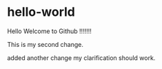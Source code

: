 # hello-world

Hello Welcome to Github !!!!!!!

This is my second change.

added another change
my clarification should work.

